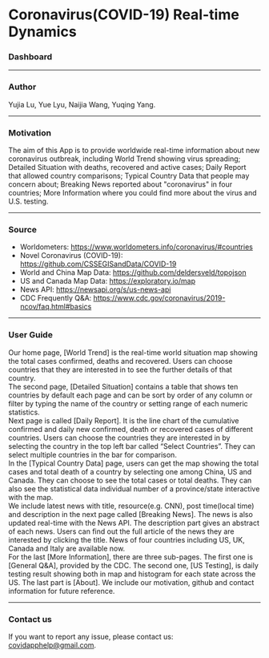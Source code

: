 # Coronavirus(COVID-19) Real-time Dynamics
### Dashboard

***
### Author
Yujia Lu, Yue Lyu, Naijia Wang, Yuqing Yang. 
***
### Motivation
The aim of this App is to provide worldwide real-time information about new coronavirus outbreak, including World Trend showing virus spreading; Detailed Situation with deaths, recovered and active cases; Daily Report that allowed country comparisons; Typical Country Data that people may concern about; Breaking News reported about "coronavirus" in four countries; More Information where you could find more about the virus and U.S. testing.  
***
### Source
- Worldometers: https://www.worldometers.info/coronavirus/#countries
- Novel Coronavirus (COVID-19): https://github.com/CSSEGISandData/COVID-19
- World and China Map Data: https://github.com/deldersveld/topojson
- US and Canada Map Data: https://exploratory.io/map
- News API: https://newsapi.org/s/us-news-api
- CDC Frequently Q&A: https://www.cdc.gov/coronavirus/2019-ncov/faq.html#basics
***
### User Guide
Our home page, [World Trend] is the real-time world situation map showing the total cases confirmed, deaths and recovered. Users can choose countries that they are interested in to see the further details of that country.  
The second page, [Detailed Situation] contains a table that shows ten countries by default each page and can be sort by order of any column or filter by typing the name of the country or setting range of each numeric statistics.  
Next page is called [Daily Report]. It is the line chart of the cumulative confirmed and daily new confirmed, death or recovered cases of different countries. Users can choose the countries they are interested in by selecting the country in the top left bar called “Select Countries”. They can select multiple countries in the bar for comparison.  
In the [Typical Country Data] page, users can get the map showing the total cases and total death of a country by selecting one among China, US and Canada. They can choose to see the total cases or total deaths. They can also see the statistical data individual number of a province/state interactive with the map.  
We include latest news with title, resource(e.g. CNN), post time(local time) and description in the next page called [Breaking News]. The news is also updated real-time with the News API. The description part gives an abstract of each news. Users can find out the full article of the news they are interested by clicking the title. News of four countries including US, UK, Canada and Italy are available now.  
For the last [More Information], there are three sub-pages. The first one is [General Q&A], provided by the CDC. The second one, [US Testing], is daily testing result showing both in map and histogram for each state across the US. The last part is [About]. We include our motivation, github and contact information for future reference.
***
### Contact us
If you want to report any issue, please contact us: covidapphelp@gmail.com.
